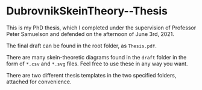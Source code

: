 # DubrovnikSkeinTheory--Thesis

This is my PhD thesis, which I completed under the supervision of Professor Peter Samuelson and defended on the afternoon of June 3rd, 2021.

The final draft can be found in the root folder, as `Thesis.pdf`.

There are many skein-theoretic diagrams found in the `draft` folder in the form of `*.csv` and `*.svg` files. Feel free to use these in any way you want.

There are two different thesis templates in the two specified folders, attached for convenience.
